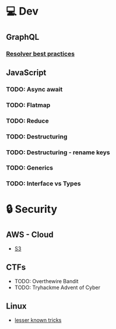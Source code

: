 # 💻 Dev

## GraphQL

### [Resolver best practices](dev/graphql/resolver-best-practices.md)

## JavaScript

### TODO: Async await

### TODO: Flatmap

### TODO: Reduce

### TODO: Destructuring

### TODO: Destructuring - rename keys

### TODO: Generics

### TODO: Interface vs Types

# 🔒 Security

## AWS - Cloud

- [S3](security/aws/s3.md)

## CTFs

- TODO: Overthewire Bandit
- TODO: Tryhackme Advent of Cyber

## Linux

- [lesser known tricks](security/linux/lesserKnown.sh)
